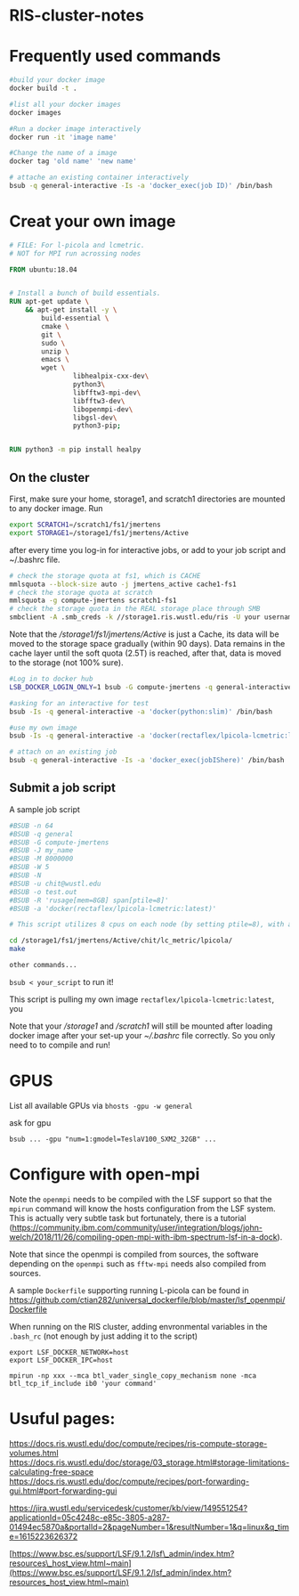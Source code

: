 # RIS-cluster-notes

# Frequently used commands

```bash
#build your docker image 
docker build -t .

#list all your docker images
docker images

#Run a docker image interactively
docker run -it 'image name'

#Change the name of a image
docker tag 'old name' 'new name'

# attache an existing container interactively
bsub -q general-interactive -Is -a 'docker_exec(job ID)' /bin/bash
```

# Creat your own image

```Dockerfile
# FILE: For l-picola and lcmetric.
# NOT for MPI run acrossing nodes

FROM ubuntu:18.04


# Install a bunch of build essentials.
RUN	apt-get update \
    && apt-get install -y \
        build-essential \
        cmake \
        git \
        sudo \
        unzip \
        emacs \
        wget \
                libhealpix-cxx-dev\
                python3\
                libfftw3-mpi-dev\
                libfftw3-dev\
                libopenmpi-dev\
                libgsl-dev\
                python3-pip;


RUN python3 -m pip install healpy
```

## On the cluster

First, make sure your home, storage1, and scratch1 directories are mounted to any docker image. Run

```bash
export SCRATCH1=/scratch1/fs1/jmertens
export STORAGE1=/storage1/fs1/jmertens/Active
```

after every time you log-in for interactive jobs, or add to your job script and ~/.bashrc file.

```bash
# check the storage quota at fs1, which is CACHE
mmlsquota --block-size auto -j jmertens_active cache1-fs1
# check the storage quota at scratch
mmlsquota -g compute-jmertens scratch1-fs1
# check the storage quota in the REAL storage place through SMB
smbclient -A .smb_creds -k //storage1.ris.wustl.edu/ris -U your username
```

Note that the */storage1/fs1/jmertens/Active* is just a Cache, its data will be moved to the storage space gradually (within 90 days). Data remains in the cache layer until the soft quota (2.5T) is reached, after that, data is moved to the storage (not 100% sure).

```bash
#Log in to docker hub
LSB_DOCKER_LOGIN_ONLY=1 bsub -G compute-jmertens -q general-interactive -Is -a 'docker_build' -- .

#asking for an interactive for test
bsub -Is -q general-interactive -a 'docker(python:slim)' /bin/bash

#use my own image
bsub -Is -q general-interactive -a 'docker(rectaflex/lpicola-lcmetric:latest)' /bin/bash

# attach on an existing job
bsub -q general-interactive -Is -a 'docker_exec(jobIShere)' /bin/bash 
```

## Submit a job script

A sample job script

```bash
#BSUB -n 64
#BSUB -q general
#BSUB -G compute-jmertens
#BSUB -J my_name
#BSUB -M 8000000
#BSUB -W 5
#BSUB -N
#BSUB -u chit@wustl.edu
#BSUB -o test.out
#BSUB -R 'rusage[mem=8GB] span[ptile=8]'
#BSUB -a 'docker(rectaflex/lpicola-lcmetric:latest)'

# This script utilizes 8 cpus on each node (by setting ptile=8), with a total of 64 cpus on 8 nodes. The [mem=8GB] reserves the memory of 8 GB for each node, so the total memory limit is 8*8 = 64 GB for all 8 nodes. 

cd /storage1/fs1/jmertens/Active/chit/lc_metric/lpicola/
make

other commands...
```

`bsub < your_script` to run it!

This script is pulling my own image `rectaflex/lpicola-lcmetric:latest`, you

Note that your */storage1* and */scratch1* will still be mounted after loading docker image after your set-up your *~/.bashrc* file correctly. So you only need to to compile and run!


# GPUS
List all available GPUs via `bhosts -gpu -w general`

ask for gpu
```
bsub ... -gpu "num=1:gmodel=TeslaV100_SXM2_32GB" ...
```

# Configure with open-mpi

Note the `openmpi` needs to be compiled with the LSF support so that the `mpirun` command will know the hosts configuration from the LSF system. This is actually very subtle task but fortunately, there is a tutorial 
(https://community.ibm.com/community/user/integration/blogs/john-welch/2018/11/26/compiling-open-mpi-with-ibm-spectrum-lsf-in-a-dock). 

Note that since the openmpi is compiled from sources, the software depending on the `openmpi` such as `fftw-mpi` needs also compiled from sources.

A sample `Dockerfile` supporting running L-picola can be found in 
https://github.com/ctian282/universal_dockerfile/blob/master/lsf_openmpi/Dockerfile


When running on the RIS cluster, adding envronmental variables in the `.bash_rc` (not enough by just adding it to the script)

```
export LSF_DOCKER_NETWORK=host
export LSF_DOCKER_IPC=host
```

`mpirun -np xxx --mca btl_vader_single_copy_mechanism none -mca btl_tcp_if_include ib0 'your command'`

# Usuful pages:

https://docs.ris.wustl.edu/doc/compute/recipes/ris-compute-storage-volumes.html
https://docs.ris.wustl.edu/doc/storage/03_storage.html#storage-limitations-calculating-free-space
https://docs.ris.wustl.edu/doc/compute/recipes/port-forwarding-gui.html#port-forwarding-gui

https://jira.wustl.edu/servicedesk/customer/kb/view/149551254?applicationId=05c4248c-e85c-3805-a287-01494ec5870a&portalId=2&pageNumber=1&resultNumber=1&q=linux&q_time=1615223626372

[https://www.bsc.es/support/LSF/9.1.2/lsf\_admin/index.htm?resources\_host_view.html~main](https://www.bsc.es/support/LSF/9.1.2/lsf_admin/index.htm?resources_host_view.html~main)
